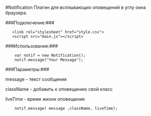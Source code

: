 #Notification
Плагин для всплывающих оповещений в углу окна браузера. 

###Подключение:###

       <link rel="stylesheet" href="style.css">
       <script src="main.js"></script>

###Использование:###

        var notif = new Notification();
        notif.message("Your Message");

###Параметры:###

message - текст сообщения

className - добавить к оповещению свой класс

liveTime - время жизни оповещения

        notif.message( message ,className, liveTime);